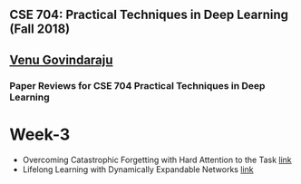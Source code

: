 ## CSE 704: Practical Techniques in Deep Learning (Fall 2018)
## [Venu Govindaraju](https://cubs.buffalo.edu/about-the-director)

### Paper Reviews for CSE 704 Practical Techniques in Deep Learning

# Week-3
- Overcoming Catastrophic Forgetting with Hard Attention to the Task [link](https://arxiv.org/pdf/1801.01423.pdf)
- Lifelong Learning with Dynamically Expandable Networks [link](https://arxiv.org/pdf/1708.01547.pdf)

